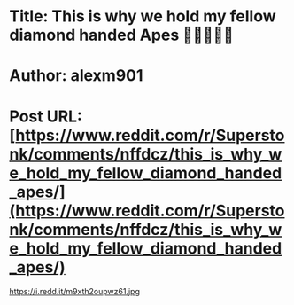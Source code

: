 # Title: This is why we hold my fellow diamond handed Apes 🚀🚀🚀🚀🚀
# Author: alexm901
# Post URL: [https://www.reddit.com/r/Superstonk/comments/nffdcz/this_is_why_we_hold_my_fellow_diamond_handed_apes/](https://www.reddit.com/r/Superstonk/comments/nffdcz/this_is_why_we_hold_my_fellow_diamond_handed_apes/)


https://i.redd.it/m9xth2oupwz61.jpg